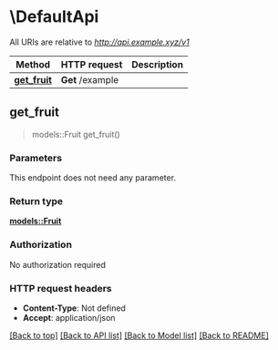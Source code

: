 # \DefaultApi

All URIs are relative to *http://api.example.xyz/v1*

Method | HTTP request | Description
------------- | ------------- | -------------
[**get_fruit**](DefaultApi.md#get_fruit) | **Get** /example | 



## get_fruit

> models::Fruit get_fruit()


### Parameters

This endpoint does not need any parameter.

### Return type

[**models::Fruit**](Fruit.md)

### Authorization

No authorization required

### HTTP request headers

- **Content-Type**: Not defined
- **Accept**: application/json

[[Back to top]](#) [[Back to API list]](../README.md#documentation-for-api-endpoints) [[Back to Model list]](../README.md#documentation-for-models) [[Back to README]](../README.md)

